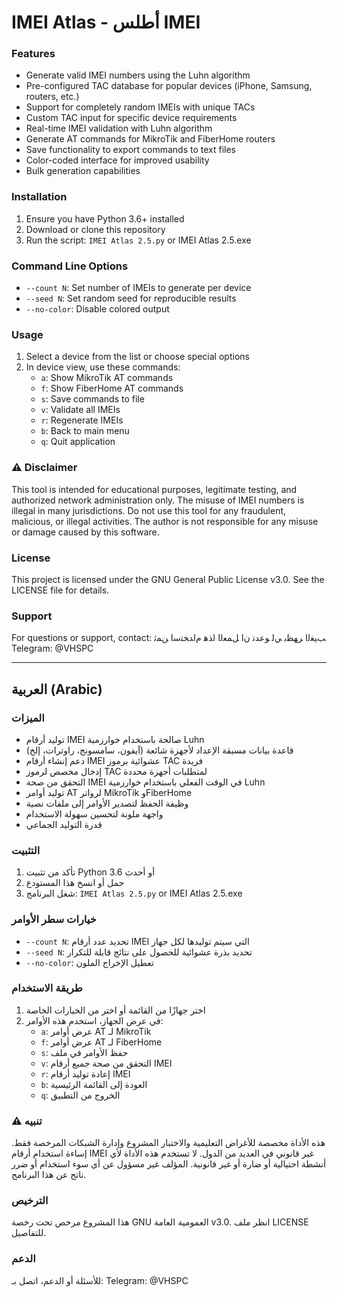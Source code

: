 # IMEI Atlas - أطلس IMEI


### Features
- Generate valid IMEI numbers using the Luhn algorithm
- Pre-configured TAC database for popular devices (iPhone, Samsung, routers, etc.)
- Support for completely random IMEIs with unique TACs
- Custom TAC input for specific device requirements
- Real-time IMEI validation with Luhn algorithm
- Generate AT commands for MikroTik and FiberHome routers
- Save functionality to export commands to text files
- Color-coded interface for improved usability
- Bulk generation capabilities

### Installation
1. Ensure you have Python 3.6+ installed
2. Download or clone this repository
3. Run the script: `IMEI Atlas 2.5.py` or IMEI Atlas 2.5.exe

### Command Line Options
- `--count N`: Set number of IMEIs to generate per device
- `--seed N`: Set random seed for reproducible results
- `--no-color`: Disable colored output

### Usage
1. Select a device from the list or choose special options
2. In device view, use these commands:
   - `a`: Show MikroTik AT commands
   - `f`: Show FiberHome AT commands
   - `s`: Save commands to file
   - `v`: Validate all IMEIs
   - `r`: Regenerate IMEIs
   - `b`: Back to main menu
   - `q`: Quit application

### ⚠️ Disclaimer
This tool is intended for educational purposes, legitimate testing, and authorized network administration only. The misuse of IMEI numbers is illegal in many jurisdictions. Do not use this tool for any fraudulent, malicious, or illegal activities. The author is not responsible for any misuse or damage caused by this software.

### License
This project is licensed under the GNU General Public License v3.0. See the LICENSE file for details.

### Support
For questions or support, contact: ﺐﻴﻐﻟﺍ ﺮﻬﻈﺑ ﻲﻟ ﻮﻋﺪﺗ نﺍ ﻞﻤﻌﻟﺍ اﺬﻫ مﺍﺪﺨﺘﺳﺍ ﻦﻤﺛ
Telegram: @VHSPC

---

## العربية (Arabic)

### الميزات
- توليد أرقام IMEI صالحة باستخدام خوارزمية Luhn
- قاعدة بيانات مسبقة الإعداد لأجهزة شائعة (آيفون، سامسونج، راوترات، إلخ)
- دعم إنشاء أرقام IMEI عشوائية برموز TAC فريدة
- إدخال مخصص لرموز TAC لمتطلبات أجهزة محددة
- التحقق من صحة IMEI في الوقت الفعلي باستخدام خوارزمية Luhn
- توليد أوامر AT لرواتر MikroTik وFiberHome
- وظيفة الحفظ لتصدير الأوامر إلى ملفات نصية
- واجهة ملونة لتحسين سهولة الاستخدام
- قدرة التوليد الجماعي

### التثبيت
1. تأكد من تثبيت Python 3.6 أو أحدث
2. حمل أو انسخ هذا المستودع
3. شغل البرنامج: `IMEI Atlas 2.5.py` or IMEI Atlas 2.5.exe

### خيارات سطر الأوامر
- `--count N`: تحديد عدد أرقام IMEI التي سيتم توليدها لكل جهاز
- `--seed N`: تحديد بذرة عشوائية للحصول على نتائج قابلة للتكرار
- `--no-color`: تعطيل الإخراج الملون

### طريقة الاستخدام
1. اختر جهازًا من القائمة أو اختر من الخيارات الخاصة
2. في عرض الجهاز، استخدم هذه الأوامر:
   - `a`: عرض أوامر AT لـ MikroTik
   - `f`: عرض أوامر AT لـ FiberHome
   - `s`: حفظ الأوامر في ملف
   - `v`: التحقق من صحة جميع أرقام IMEI
   - `r`: إعادة توليد أرقام IMEI
   - `b`: العودة إلى القائمة الرئيسية
   - `q`: الخروج من التطبيق

### ⚠️ تنبيه
هذه الأداة مخصصة للأغراض التعليمية والاختبار المشروع وإدارة الشبكات المرخصة فقط. إساءة استخدام أرقام IMEI غير قانوني في العديد من الدول. لا تستخدم هذه الأداة لأي أنشطة احتيالية أو ضارة أو غير قانونية. المؤلف غير مسؤول عن أي سوء استخدام أو ضرر ناتج عن هذا البرنامج.

### الترخيص
هذا المشروع مرخص تحت رخصة GNU العمومية العامة v3.0. انظر ملف LICENSE للتفاصيل.

### الدعم
للأسئلة أو الدعم، اتصل بـ: 
Telegram: @VHSPC
